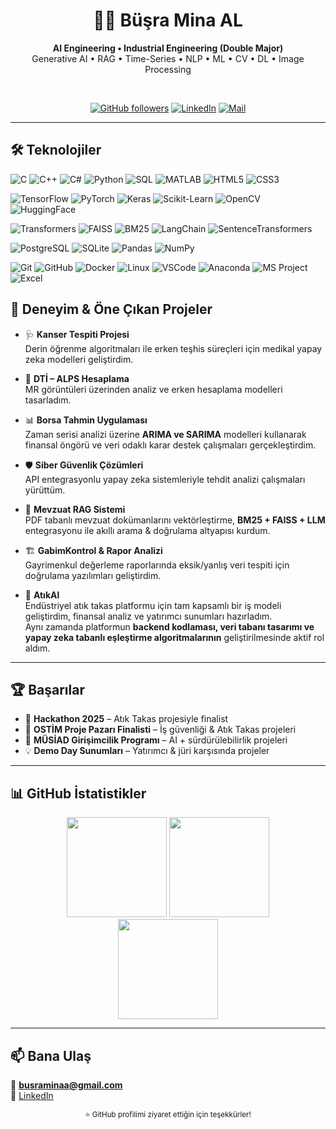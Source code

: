 <!-- Profil Tanıtım -->
<div align="center">
  
# 👩‍💻 Büşra Mina AL  
**AI Engineering • Industrial Engineering (Double Major)**  
Generative AI • RAG • Time-Series • NLP • ML • CV • DL • Image Processing

<br/>

<!-- Rozetler -->
<a href="https://github.com/busraminal"><img alt="GitHub followers" src="https://img.shields.io/github/followers/busraminal?style=for-the-badge"></a>
<a href="https://www.linkedin.com/in/bminal60135806/"><img alt="LinkedIn" src="https://img.shields.io/badge/LinkedIn-Büşra%20Mina%20AL-0a66c2?style=for-the-badge&logo=linkedin&logoColor=white"></a>
<a href="mailto:busraminaa@gmail.com"><img alt="Mail" src="https://img.shields.io/badge/Email-busraminaa%40gmail.com-8a2be2?style=for-the-badge&logo=gmail&logoColor=white"></a>

</div>

---

## 🛠️ Teknolojiler

<!-- Programlama -->
![C](https://img.shields.io/badge/-C-A8B9CC?style=for-the-badge&logo=c&logoColor=white)
![C++](https://img.shields.io/badge/-C++-00599C?style=for-the-badge&logo=cplusplus&logoColor=white)
![C#](https://img.shields.io/badge/-C%23-239120?style=for-the-badge&logo=csharp&logoColor=white)
![Python](https://img.shields.io/badge/-Python-3776AB?style=for-the-badge&logo=python&logoColor=white)
![SQL](https://img.shields.io/badge/-SQL-4479A1?style=for-the-badge&logo=sqlite&logoColor=white)
![MATLAB](https://img.shields.io/badge/-MATLAB-0076A8?style=for-the-badge&logo=mathworks&logoColor=white)
![HTML5](https://img.shields.io/badge/-HTML5-E34F26?style=for-the-badge&logo=html5&logoColor=white)
![CSS3](https://img.shields.io/badge/-CSS3-1572B6?style=for-the-badge&logo=css3&logoColor=white)

<!-- AI & ML -->
![TensorFlow](https://img.shields.io/badge/-TensorFlow-FF6F00?style=for-the-badge&logo=tensorflow&logoColor=white)
![PyTorch](https://img.shields.io/badge/-PyTorch-EE4C2C?style=for-the-badge&logo=pytorch&logoColor=white)
![Keras](https://img.shields.io/badge/-Keras-D00000?style=for-the-badge&logo=keras&logoColor=white)
![Scikit-Learn](https://img.shields.io/badge/-ScikitLearn-F7931E?style=for-the-badge&logo=scikitlearn&logoColor=white)
![OpenCV](https://img.shields.io/badge/-OpenCV-5C3EE8?style=for-the-badge&logo=opencv&logoColor=white)
![HuggingFace](https://img.shields.io/badge/-HuggingFace-FFD21E?style=for-the-badge&logo=huggingface&logoColor=black)

<!-- LLM & RAG -->
![Transformers](https://img.shields.io/badge/-Transformers-FFD21E?style=for-the-badge&logo=huggingface&logoColor=black)
![FAISS](https://img.shields.io/badge/-FAISS-009688?style=for-the-badge&logo=vector&logoColor=white)
![BM25](https://img.shields.io/badge/-BM25-6C3483?style=for-the-badge&logo=elasticsearch&logoColor=white)
![LangChain](https://img.shields.io/badge/-LangChain-1C7ED6?style=for-the-badge&logo=chainlink&logoColor=white)
![SentenceTransformers](https://img.shields.io/badge/-SentenceTransformers-2ECC71?style=for-the-badge)

<!-- Veri & DB -->
![PostgreSQL](https://img.shields.io/badge/-PostgreSQL-336791?style=for-the-badge&logo=postgresql&logoColor=white)
![SQLite](https://img.shields.io/badge/-SQLite-003B57?style=for-the-badge&logo=sqlite&logoColor=white)
![Pandas](https://img.shields.io/badge/-Pandas-150458?style=for-the-badge&logo=pandas&logoColor=white)
![NumPy](https://img.shields.io/badge/-NumPy-013243?style=for-the-badge&logo=numpy&logoColor=white)

<!-- Araçlar -->
![Git](https://img.shields.io/badge/-Git-F05032?style=for-the-badge&logo=git&logoColor=white)
![GitHub](https://img.shields.io/badge/-GitHub-181717?style=for-the-badge&logo=github&logoColor=white)
![Docker](https://img.shields.io/badge/-Docker-2496ED?style=for-the-badge&logo=docker&logoColor=white)
![Linux](https://img.shields.io/badge/-Linux-FCC624?style=for-the-badge&logo=linux&logoColor=black)
![VSCode](https://img.shields.io/badge/-VSCode-007ACC?style=for-the-badge&logo=visualstudiocode&logoColor=white)
![Anaconda](https://img.shields.io/badge/-Anaconda-44A833?style=for-the-badge&logo=anaconda&logoColor=white)
![MS Project](https://img.shields.io/badge/-MS%20Project-217346?style=for-the-badge&logo=microsoftproject&logoColor=white)
![Excel](https://img.shields.io/badge/-Excel-217346?style=for-the-badge&logo=microsoftexcel&logoColor=white)


## 🚀 Deneyim & Öne Çıkan Projeler  

- 🩺 **Kanser Tespiti Projesi**  
  Derin öğrenme algoritmaları ile erken teşhis süreçleri için medikal yapay zeka modelleri geliştirdim.  

- 🧮 **DTİ – ALPS Hesaplama**  
  MR görüntüleri üzerinden analiz ve erken hesaplama modelleri tasarladım.  

- 📊 **Borsa Tahmin Uygulaması**  
  Zaman serisi analizi üzerine **ARIMA ve SARIMA** modelleri kullanarak finansal öngörü ve veri odaklı karar destek çalışmaları gerçekleştirdim.  

- 🛡 **Siber Güvenlik Çözümleri**  
  API entegrasyonlu yapay zeka sistemleriyle tehdit analizi çalışmaları yürüttüm.  

- 📑 **Mevzuat RAG Sistemi**  
  PDF tabanlı mevzuat dokümanlarını vektörleştirme, **BM25 + FAISS + LLM** entegrasyonu ile akıllı arama & doğrulama altyapısı kurdum.  

- 🏗 **GabimKontrol & Rapor Analizi**  
  Gayrimenkul değerleme raporlarında eksik/yanlış veri tespiti için doğrulama yazılımları geliştirdim.  

- 🔁 **AtıkAl**  
  Endüstriyel atık takas platformu için tam kapsamlı bir iş modeli geliştirdim, finansal analiz ve yatırımcı sunumları hazırladım.  
  Aynı zamanda platformun **backend kodlaması, veri tabanı tasarımı ve yapay zeka tabanlı eşleştirme algoritmalarının** geliştirilmesinde aktif rol aldım.  
 

---

## 🏆 Başarılar
- 🥇 **Hackathon 2025** – Atık Takas projesiyle finalist  
- 🎯 **OSTİM Proje Pazarı Finalisti** – İş güvenliği & Atık Takas projeleri  
- 🌱 **MÜSİAD Girişimcilik Programı** – AI + sürdürülebilirlik projeleri  
- 💡 **Demo Day Sunumları** – Yatırımcı & jüri karşısında projeler  

---

## 📊 GitHub İstatistikler
<div align="center">

<img height="160" src="https://github-readme-stats.vercel.app/api?username=busraminal&show_icons=true&theme=tokyonight&hide_border=true" />
<img height="160" src="https://github-readme-stats.vercel.app/api/top-langs/?username=busraminal&layout=compact&theme=tokyonight&hide_border=true" />
<br/>
<img height="160" src="https://streak-stats.demolab.com?user=busraminal&theme=tokyonight&hide_border=true" />

</div>

---

## 📫 Bana Ulaş
📧 **busraminaa@gmail.com**  
🔗 [LinkedIn](https://www.linkedin.com/in/bminal60135806/)  

<div align="center">
  <sub>⭐️ GitHub profilimi ziyaret ettiğin için teşekkürler!</sub>
</div>
